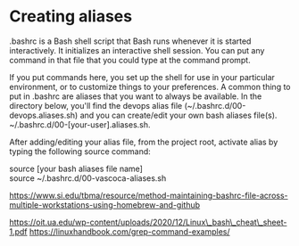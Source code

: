 # Creating aliases

.bashrc is a Bash shell script that Bash runs whenever it is started interactively. It initializes an interactive shell session. You can put any command in that file that you could type at the command prompt.

If you put commands here, you set up the shell for use in your particular environment, or to customize things to your preferences. A common thing to put in .bashrc are aliases that you want to always be available. In the directory below, you'll find the devops alias file (\~/.bashrc.d/00-devops.aliases.sh) and you can create/edit your own bash aliases file(s). \~/.bashrc.d/00-\[your-user].aliases.sh.

After adding/editing your alias file, from the project root, activate alias by typing the following source command:

source \[your bash aliases file name]\
source \~/.bashrc.d/00-vascoca-aliases.sh



https://www.si.edu/tbma/resource/method-maintaining-bashrc-file-across-multiple-workstations-using-homebrew-and-github

https://oit.ua.edu/wp-content/uploads/2020/12/Linux\_bash\_cheat\_sheet-1.pdf https://linuxhandbook.com/grep-command-examples/
